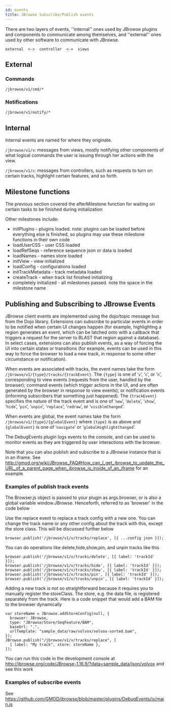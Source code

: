 ```yaml
---
id: events
title: JBrowse Subscribe/Publish events
---
```


There are two layers of events, ''internal'' ones used by JBrowse
plugins and components to communicate among themselves, and
''external'' ones used by other software to communicate with JBrowse.

    external  <->  controller  <->  views

## External

### Commands

    /jbrowse/v1/cmd/*

### Notifications

    /jbrowse/v1/notify/*

## Internal

Internal events are named for where they originate.

`/jbrowse/v1/v`: messages from views, mostly notifying other components
of what logical commands the user is issuing through her actions with
the view.

`/jbrowse/v1/c`: messages from controllers, such as requests to turn
on certain tracks, highlight certain features, and so forth.

## Milestone functions

The previous section covered the afterMilestone function for waiting on certain tasks to be finished during initialization

Other milestones include:

-   initPlugins - plugins loaded. note: plugins can be loaded before everything else is finished, so plugins may use these milestone functions in their own code
-   loadUserCSS - user CSS loaded
-   loadRefSeqs - reference sequence json or data is loaded
-   loadNames - names store loaded
-   initView - view initialized
-   loadConfig - configurations loaded
-   initTrackMetadata - track metadata loaded
-   createTrack - when track list finished initializing
-   completely initialized - all milestones passed. note the space in the milestone name

## Publishing and Subscribing to JBrowse Events

JBrowse client events are implemented using the dojo/topic message bus from the
Dojo library. Extensions can subscribe to particular events in order to be
notified when certain UI changes happen (for example, highlighting a region
generates an event, which can be latched onto with a callback that triggers a
request for the server to BLAST that region against a database). In select
cases, extensions can also publish events, as a way of forcing the UI into
certain states or transitions (for example, events can be used in this way to
force the browser to load a new track, in response to some other circumstance
or notification).

When events are associated with tracks, the event names take the form
`/jbrowse/v1/{type}/tracks/{trackEvent}`. The `{type}` is one of ‘`v`’, ‘`c`’,
or ‘`n`’, corresponding to view events (requests from the user, handled by the
browser); command events (which trigger actions in the UI, and are often
generated by the browser in response to view events); or notification events
(informing subscribers that something just happened). The `{trackEvent}`
specifies the nature of the track event and is one of ‘`new`’, ‘`delete`’,
‘`show`’, ‘`hide`’, ‘`pin`’, ‘`unpin`’, ‘`replace`’, ‘`redraw`’, or
‘`visibleChanged`’.

When events are global, the event names take the form
`/jbrowse/v1/{type}/{globalEvent}` where `{type}` is as above and
`{globalEvent}` is one of ‘`navigate`’ or ‘`globalHighlightChanged`’.

The DebugEvents plugin logs events to the console, and can be used to monitor
events as they are triggered by user interactions with the browser.

Note that you can also publish and subscribe to a JBrowse instance that is in
an iframe. See
<http://gmod.org/wiki/JBrowse_FAQ#How_can_I_get_jbrowse_to_update_the_URL_of_a_parent_page_when_jbrowse_is_inside_of_an_iframe>
for an example

### Examples of publish track events

The Browser.js object is passed to your plugin as args.browser, or is also a global variable window.JBrowse. Henceforth, referred to as 'browser' in the code below

Use the replace event to replace a track config with a new one. You can change the track name or any other config about the track with this, except the store class. This will be discussed further below

    browser.publish('/jbrowse/v1/v/tracks/replace', [{ ...config json }]);

You can do operations like delete,hide,show,pin, and unpin tracks like this

    browser.publish('/jbrowse/v1/v/tracks/delete', [{ label: 'trackId' }]);
    browser.publish('/jbrowse/v1/v/tracks/hide', [{ label: 'trackId' }]);
    browser.publish('/jbrowse/v1/v/tracks/show', [{ label: 'trackId' }]);
    browser.publish('/jbrowse/v1/v/tracks/pin', [{ label: 'trackId' }]);
    browser.publish('/jbrowse/v1/v/tracks/unpin', [{ label: 'trackId' }]);

Adding a new track is not so straightforward because it requires you to manually register the storeClass. The store, e.g. the data file, is registered separately from the track. Here is a code snippet that would add a BAM file to the browser dynamically

    var storeName = JBrowse.addStoreConfig(null, {
      browser: JBrowse,
      type: "JBrowse/Store/SeqFeature/BAM",
      baseUrl: ".",
      urlTemplate: "sample_data/raw/volvox/volvox-sorted.bam",
    });
    JBrowse.publish("/jbrowse/v1/v/tracks/replace", [
      { label: "My track", store: storeName },
    ]);

You can run this code in the development console at http://jbrowse.org/code/JBrowse-1.16.9/?data=sample_data/json/volvox and see this work

### Examples of subscribe events

See https://github.com/GMOD/jbrowse/blob/master/plugins/DebugEvents/js/main.js
